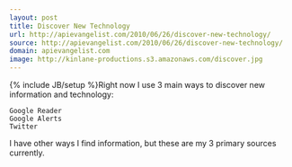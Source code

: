 ```yaml
---
layout: post
title: Discover New Technology
url: http://apievangelist.com/2010/06/26/discover-new-technology/
source: http://apievangelist.com/2010/06/26/discover-new-technology/
domain: apievangelist.com
image: http://kinlane-productions.s3.amazonaws.com/discover.jpg
---
```

{% include JB/setup %}Right now I use 3 main ways to discover new information and technology:

	Google Reader
	Google Alerts
	Twitter

I have other ways I find information, but these are my 3 primary sources currently.